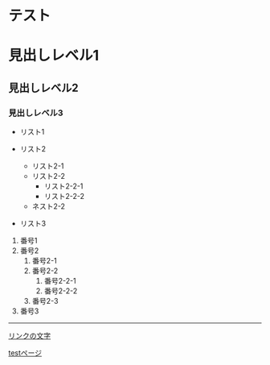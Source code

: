 # テスト



# 見出しレベル1

## 見出しレベル2

### 見出しレベル3 

- リスト1
- リスト2
  - リスト2-1
  - リスト2-2
    - リスト2-2-1
    - リスト2-2-2
  - ネスト2-2

- リスト3

1. 番号1
1. 番号2
   1. 番号2-1
   1. 番号2-2
      1. 番号2-2-1
      1. 番号2-2-2
   1. 番号2-3
1. 番号3 

---

[リンクの文字](https://www.google.co.jp/)

[testページ](./test.html)
